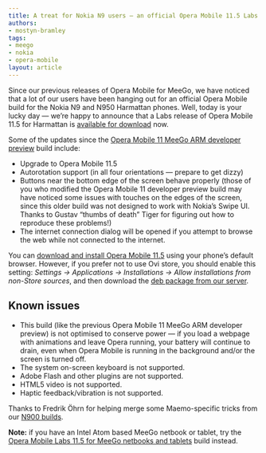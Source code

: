 ```yaml
---
title: A treat for Nokia N9 users — an official Opera Mobile 11.5 Labs release
authors:
- mostyn-bramley
tags:
- meego
- nokia
- opera-mobile
layout: article
---
```


Since our previous releases of Opera Mobile for MeeGo, we have noticed that a lot of our users have been hanging out for an official Opera Mobile build for the Nokia N9 and N950 Harmattan phones. Well, today is your lucky day — we’re happy to announce that a Labs release of Opera Mobile 11.5 for Harmattan is [available for download][1] now.

[1]: http://store.ovi.com/content/255196

Some of the updates since the [Opera Mobile 11 MeeGo ARM developer preview][2] build include:

[2]: /articles/opera-mobile-labs-11.5-meego-netbooks-tablets/

- Upgrade to Opera Mobile 11.5
- Autorotation support (in all four orientations — prepare to get dizzy)
- Buttons near the bottom edge of the screen behave properly (those of you who modified the Opera Mobile 11 developer preview build may have noticed some issues with touches on the edges of the screen, since this older build was not designed to work with Nokia’s Swipe UI. Thanks to Gustav “thumbs of death” Tiger for figuring out how to reproduce these problems!)
- The internet connection dialog will be opened if you attempt to browse the web while not connected to the internet.

You can [download and install Opera Mobile 11.5][3] using your phone’s default browser. However, if you prefer not to use Ovi store, you should enable this setting: _Settings → Applications → Installations → Allow installations from non-Store sources_, and then download the [deb package from our server][4].

[3]: http://store.ovi.com/content/255196
[4]: http://www.opera.com/download/get.pl?sub=++++&id=34409&location=270&nothanks=yes

## Known issues

- This build (like the previous Opera Mobile 11 MeeGo ARM developer preview) is not optimised to conserve power — if you load a webpage with animations and leave Opera running, your battery will continue to drain, even when Opera Mobile is running in the background and/or the screen is turned off.
- The system on-screen keyboard is not supported.
- Adobe Flash and other plugins are not supported.
- HTML5 video is not supported.
- Haptic feedback/vibration is not supported.

Thanks to Fredrik Öhrn for helping merge some Maemo-specific tricks from our [N900 builds][5].

[5]: http://maemo.org/downloads/product/Maemo5/opera-mobile/

**Note:** if you have an Intel Atom based MeeGo netbook or tablet, try the [Opera Mobile Labs 11.5 for MeeGo netbooks and tablets][6] build instead.

[6]: /articles/opera-mobile-labs-11.5-meego-netbooks-tablets/